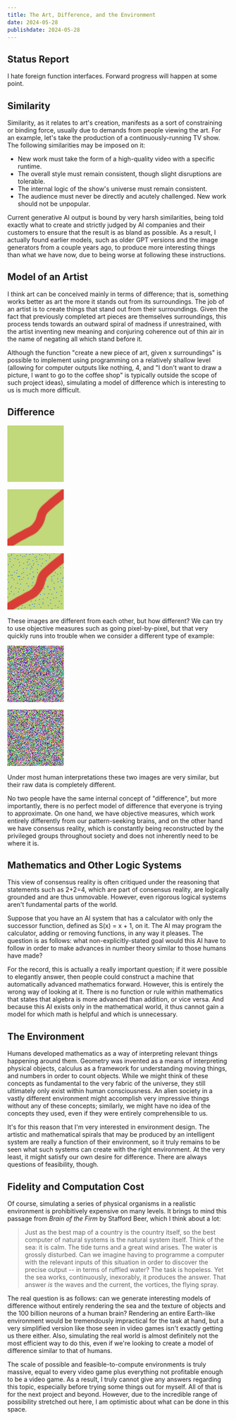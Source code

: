 ```yaml
---
title: The Art, Difference, and the Environment
date: 2024-05-28
publishdate: 2024-05-28
---
```



## Status Report

I hate foreign function interfaces. Forward progress will happen at some point.

## Similarity

Similarity, as it relates to art's creation, manifests as a sort of constraining or binding force, usually due to demands from people viewing the art. For an example, let's take the production of a continuously-running TV show. The following similarities may be imposed on it:
- New work must take the form of a high-quality video with a specific runtime.
- The overall style must remain consistent, though slight disruptions are tolerable.
- The internal logic of the show's universe must remain consistent.
- The audience must never be directly and acutely challenged. New work should not be unpopular.

Current generative AI output is bound by very harsh similarities, being told exactly what to create and strictly judged by AI companies and their customers to ensure that the result is as bland as possible. As a result, I actually found earlier models, such as older GPT versions and the image generators from a couple years ago, to produce more interesting things than what we have now, due to being worse at following these instructions.

## Model of an Artist

I think art can be conceived mainly in terms of difference; that is, something works better as art the more it stands out from its surroundings. The job of an artist is to create things that stand out from their surroundings. Given the fact that previously completed art pieces are themselves surroundings, this process tends towards an outward spiral of madness if unrestrained, with the artist inventing new meaning and conjuring coherence out of thin air in the name of negating all which stand before it.

Although the function "create a new piece of art, given x surroundings" is possible to implement using programming on a relatively shallow level (allowing for computer outputs like nothing, 4, and "I don't want to draw a picture, I want to go to the coffee shop" is typically outside the scope of such project ideas), simulating a model of difference which is interesting to us is much more difficult.

## Difference

![A blank image](01_blank.png)

![A drawing of a curvy line](02_line.png)

![A drawing of a curvy line surrounded by dots](03_line_dots.png)

These images are different from each other, but how different? We can try to use objective measures such as going pixel-by-pixel, but that very quickly runs into trouble when we consider a different type of example:

![A collection of random pixels](04_chaos1.png)

![A different collection of random pixels](05_chaos2.png)

Under most human interpretations these two images are very similar, but their raw data is completely different.

No two people have the same internal concept of "difference", but more importantly, there is no perfect model of difference that everyone is trying to approximate. On one hand, we have objective measures, which work entirely differently from our pattern-seeking brains, and on the other hand we have consensus reality, which is constantly being reconstructed by the privileged groups throughout society and does not inherently need to be where it is.

## Mathematics and Other Logic Systems

This view of consensus reality is often critiqued under the reasoning that statements such as 2+2=4, which are part of consensus reality, are logically grounded and are thus unmovable. However, even rigorous logical systems aren't fundamental parts of the world.

Suppose that you have an AI system that has a calculator with only the successor function, defined as S(x) = x + 1, on it. The AI may program the calculator, adding or removing functions, in any way it pleases. The question is as follows: what non-explicitly-stated goal would this AI have to follow in order to make advances in number theory similar to those humans have made? 

For the record, this is actually a really important question; if it were possible to elegantly answer, then people could construct a machine that automatically advanced mathematics forward. However, this is entirely the wrong way of looking at it. There is no function or rule within mathematics that states that algebra is more advanced than addition, or vice versa. And because this AI exists only in the mathematical world, it thus cannot gain a model for which math is helpful and which is unnecessary.

## The Environment

Humans developed mathematics as a way of interpreting relevant things happening around them. Geometry was invented as a means of interpreting physical objects, calculus as a framework for understanding moving things, and numbers in order to count objects. While we might think of these concepts as fundamental to the very fabric of the universe, they still ultimately only exist within human consciousness. An alien society in a vastly different environment might accomplish very impressive things without any of these concepts; similarly, we might have no idea of the concepts they used, even if they were entirely comprehensible to us.

It's for this reason that I'm very interested in environment design. The artistic and mathematical spirals that may be produced by an intelligent system are really a function of their environment, so it truly remains to be seen what such systems can create with the right environment. At the very least, it might satisfy our own desire for difference. There are always questions of feasibility, though.

## Fidelity and Computation Cost

Of course, simulating a series of physical organisms in a realistic environment is prohibitively expensive on many levels. It brings to mind this passage from *Brain of the Firm* by Stafford Beer, which I think about a lot:
> Just as the best map of a country is the country itself, so the best computer of natural systems is the natural system itself. Think of the sea: it is calm. The tide turns and a great wind arises. The water is grossly disturbed. Can we imagine having to programme a computer with the relevant inputs of this situation in order to discover the precise output -- in terms of ruffled water? The task is hopeless. Yet the sea works, continuously, inexorably, it produces the answer. That answer *is* the waves and the current, the vortices, the flying spray.

The real question is as follows: can we generate interesting models of difference without entirely rendering the sea and the texture of objects and the 100 billion neurons of a human brain? Rendering an entire Earth-like environment would be tremendously impractical for the task at hand, but a very simplified version like those seen in video games isn't exactly getting us there either. Also, simulating the real world is almost definitely not the most efficient way to do this, even if we're looking to create a model of difference similar to that of humans.

The scale of possible and feasible-to-compute environments is truly massive, equal to every video game plus everything not profitable enough to be a video game. As a result, I truly cannot give any answers regarding this topic, especially before trying some things out for myself. All of that is for the next project and beyond. However, due to the incredible range of possibility stretched out here, I am optimistic about what can be done in this space.
